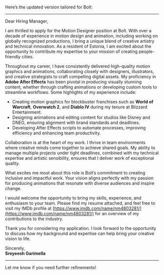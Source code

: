 Here’s the updated version tailored for Bolt:

---

Dear Hiring Manager,  

I am thrilled to apply for the Motion Designer position at Bolt. With over a decade of experience in motion design and animation, including working on globally recognized productions, I bring a unique blend of creative artistry and technical innovation. As a resident of Estonia, I am excited about the opportunity to contribute my expertise to your mission of creating people-friendly cities.  

Throughout my career, I have consistently delivered high-quality motion graphics and animations, collaborating closely with designers, illustrators, and creative strategists to craft compelling digital assets. My proficiency in **Adobe After Effects** has been pivotal in producing visually stunning content, whether through crafting animations or developing custom tools to streamline workflows. Some highlights of my experience include:  
- Creating motion graphics for blockbuster franchises such as **World of Warcraft**, **Overwatch 2**, and **Diablo IV** during my tenure at Blizzard Entertainment.  
- Designing animations and editing content for studios like Disney and DNEG, ensuring alignment with brand standards and deadlines.  
- Developing After Effects scripts to automate processes, improving efficiency and enhancing team productivity.  

Collaboration is at the heart of my work. I thrive in team environments where creative minds come together to achieve shared goals. My ability to manage multiple projects under tight deadlines, combined with my technical expertise and artistic sensibility, ensures that I deliver work of exceptional quality.  

What excites me most about this role is Bolt’s commitment to creating inclusive and impactful work. Your vision aligns perfectly with my passion for producing animations that resonate with diverse audiences and inspire change.  

I would welcome the opportunity to bring my skills, experience, and enthusiasm to your team. Please find my resume attached, and feel free to visit my IMDb profile at [https://www.imdb.com/name/nm4803281/](https://www.imdb.com/name/nm4803281/) for an overview of my contributions to the industry.  

Thank you for considering my application. I look forward to the opportunity to discuss how my background and expertise can help bring your creative vision to life.  

Sincerely,  
**Sreyeesh Garimella**

---  

Let me know if you need further refinements!